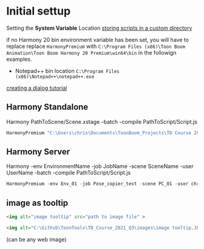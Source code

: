 # Initial settup
Setting the **System Variable** Location [storing scripts in a custom directory](https://docs.toonboom.com/help/harmony-20/essentials/scripting/store-script-custom-folder.html)

if no Harmony 20 bin environment variable has been set, you will have to replace replace `HarmonyPremium` with
`C:\Program Files (x86)\Toon Boom Animation\Toon Boom Harmony 20 Premium\win64\bin` in the followign examples.


* Notepad++ bin location  `C:\Program Files (x86)\Notepad++\notepad++.exe
`

[creating a dialog tutorial](https://docs.toonboom.com/help/harmony-20/scripting/script/Dialog.html])


## Harmony Standalone
Harmony<Edition> PathToScene/Scene.xstage -batch -compile PathToScript/Script.js

``` javascript
HarmonyPremium "C:\Users\chris\Documents\ToonBoom_Projects\TD Course 2021 Q3\TD21Q3_Demo_Local\Day_4\scripting_day_1\script_locations\script_locations.xstage" -batch -compile "C:\Github\ToonTools\TD_Course_2021_Q3\TD21Q3_Scripts\TD21Q3_04-2_numberOfNodes.js"
```


## Harmony Server
Harmony<Edition> -env EnvironmentName -job JobName -scene SceneName -user UserName -batch -compile PathToScript/Script.js

```javascript
HarmonyPremium -env Env_01 -job Pose_copier_test -scene PC_01 -user chrisc -batch -compile "C:\Github\ToonTools\TD_Course_2021_Q3\TD21Q3_Scripts\TD21Q3_04-2_numberOfNodes.js"
```


## image as tooltip

```html
<img alt="image tooltip" src="path to image file" >
```
```html
<img alt="C:\Github\ToonTools\TD_Course_2021_Q3\images\image tooltip.JPG" src="C:\Github\ToonTools\TD_Course_2021_Q3\images\image tooltip.JPG" >
```
(can be any web image)
